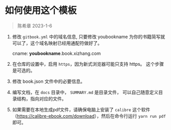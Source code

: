 # 如何使用这个模板
> 陈希章 2023-1-6

1. 修改 `gitbook.yml` 中的域名信息, 只要修改 youbookname 为你的书籍简写就可以了，这个域名映射已经用通配符做好了。
    
    cname: **youbookname**.book.xizhang.com

1. 在仓库的设置中，启用 `https`，因为新式浏览器可能只支持 https。 这个步骤是可选的。
1. 修改 book.json 文件中的必要信息。
1. 编写文档，在 `docs` 目录中， `SUMMARY.md` 是目录文件， 可以自己随意定义目录结构，指向对应的文件。
1. 如果需要在本地生成pdf文件，请确保电脑上安装了 `calibre` 这个软件 （<https://calibre-ebook.com/download>），然后在命令行运行 `yarn run pdf` 即可。
